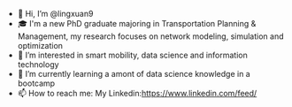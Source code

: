 - 👋 Hi, I’m @lingxuan9
- 🎓 I'm a new PhD graduate majoring in Transportation Planning & Management, my research focuses on network modeling, simulation and optimization
- 👀 I’m interested in smart mobility, data science and information technology
- 🌱 I’m currently learning a amont of data science knowledge in a bootcamp
- 📫 How to reach me:
My Linkedin:https://www.linkedin.com/feed/

<!---
lingxuan9/lingxuan9 is a ✨ special ✨ repository because its `README.md` (this file) appears on your GitHub profile.
You can click the Preview link to take a look at your changes.
--->
